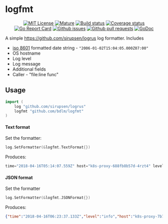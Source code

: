 # logfmt

<p align="center">
	<a href="https://github.com/bdlm/logfmt/blob/master/LICENSE"><img src="https://img.shields.io/github/license/bdlm/logfmt.svg" alt="MIT License"></a>
	<a href="https://github.com/mkenney/software-guides/blob/master/STABILITY-BADGES.md#mature"><img src="https://img.shields.io/badge/stability-mature-008000.svg" alt="Mature"></a>
	<a href="https://travis-ci.org/bdlm/logfmt"><img src="https://travis-ci.org/bdlm/logfmt.svg?branch=master" alt="Build status"></a>
	<a href="https://codecov.io/gh/bdlm/logfmt"><img src="https://img.shields.io/codecov/c/github/bdlm/logfmt/master.svg" alt="Coverage status"></a>
	<a href="https://goreportcard.com/report/github.com/bdlm/logfmt"><img src="https://goreportcard.com/badge/github.com/bdlm/logfmt" alt="Go Report Card"></a>
	<a href="https://github.com/bdlm/logfmt/issues"><img src="https://img.shields.io/github/issues-raw/bdlm/logfmt.svg" alt="Github issues"></a>
	<a href="https://github.com/bdlm/logfmt/pulls"><img src="https://img.shields.io/github/issues-pr/bdlm/logfmt.svg" alt="Github pull requests"></a>
	<a href="https://godoc.org/github.com/bdlm/logfmt"><img src="https://godoc.org/github.com/bdlm/logfmt?status.svg" alt="GoDoc"></a>
</p>

A simple https://github.com/sirupsen/logrus log formatter. Includes

* [iso 8601](https://en.wikipedia.org/wiki/ISO_8601) formatted date string - `"2006-01-02T15:04:05.000Z07:00"`
* OS hostname
* Log level
* Log message
* Additional fields
* Caller - "file:line func"

## Usage

```go
import (
	log "github.com/sirupsen/logrus"
	logfmt "github.com/bdlm/logfmt"
)
```

#### Text format

Set the formatter:
```go
log.SetFormatter(&logfmt.TextFormat{})
```

Produces:
```js
time="2018-04-16T05:14:07.559Z" host="k8s-proxy-688fb8b57d-4rzt4" level="info" msg="starting kubernetes proxy" port="80" caller="proxy.go:252 github.com/bdlm/logfmt/pkg/proxy.(*Proxy).Start"
```

#### JSON format

Set the formatter
```go
log.SetFormatter(&logfmt.JSONFormat{})
```

Produces:
```json
{"time":"2018-04-16T06:23:37.133Z","level":"info","host":"k8s-proxy-7b77bfd8bd-7xcvn","msg":"starting kubernetes proxy","data":{"port":"80"},"caller":"proxy.go:258 github.com/bdlm/logfmt/pkg/proxy.(*Proxy).Start"}
```
